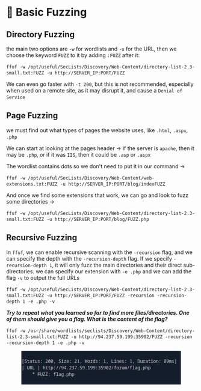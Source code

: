# 💎 Basic Fuzzing

## Directory Fuzzing

the main two options are `-w` for wordlists and `-u` for the URL, then we choose the keyword `FUZZ` to it by adding `:FUZZ` after it:

```shell-session
ffuf -w /opt/useful/SecLists/Discovery/Web-Content/directory-list-2.3-small.txt:FUZZ -u http://SERVER_IP:PORT/FUZZ
```

We can even go faster with `-t 200`, but this is not recommended, especially when used on a remote site, as it may disrupt it, and cause a `Denial of Service`

## Page Fuzzing

we must find out what types of pages the website uses, like `.html`, `.aspx`, `.php`

We can start at looking at the pages header -> if the server is `apache`, then it may be `.php`, or if it was `IIS`, then it could be `.asp` or `.aspx`

The wordlist contains dots so we don't need to put it in our command ->

```shell-session
ffuf -w /opt/useful/SecLists/Discovery/Web-Content/web-extensions.txt:FUZZ -u http://SERVER_IP:PORT/blog/indexFUZZ
```

And once we find some extensions that work, we can go and look to fuzz some directories ->

```shell-session
ffuf -w /opt/useful/SecLists/Discovery/Web-Content/directory-list-2.3-small.txt:FUZZ -u http://SERVER_IP:PORT/blog/FUZZ.php
```

## Recursive Fuzzing

In `ffuf`, we can enable recursive scanning with the `-recursion` flag, and we can specify the depth with the `-recursion-depth` flag. If we specify `-recursion-depth 1`, it will only fuzz the main directories and their direct sub-directories. we can specify our extension with `-e .php` and we can add the flag `-v` to output the full URLs

```shell-session
ffuf -w /opt/useful/SecLists/Discovery/Web-Content/directory-list-2.3-small.txt:FUZZ -u http://SERVER_IP:PORT/FUZZ -recursion -recursion-depth 1 -e .php -v
```

_**Try to repeat what you learned so far to find more files/directories. One of them should give you a flag. What is the content of the flag?**_

```
ffuf -w /usr/share/wordlists/seclists/Discovery/Web-Content/directory-list-2.3-small.txt:FUZZ -u http://94.237.59.199:35902/FUZZ -recursion -recursion-depth 1 -e .php -v
```

<figure><img src="../../../.gitbook/assets/image (2) (1) (1) (1) (1) (1) (1) (1) (1) (1) (1) (1) (1) (1) (1) (1) (1) (1) (1) (1).png" alt=""><figcaption></figcaption></figure>

